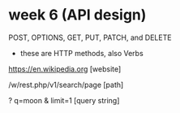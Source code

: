 # week 6 (API design)

POST, OPTIONS, GET, PUT, PATCH, and DELETE

- these are HTTP methods, also Verbs

https://en.wikipedia.org [website]

/w/rest.php/v1/search/page [path]

?
q=moon
&
limit=1 [query string]

